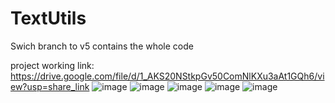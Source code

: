 # TextUtils
Swich branch to v5 contains the whole code

project working link: https://drive.google.com/file/d/1_AKS20NStkpGv50ComNlKXu3aAt1GQh6/view?usp=share_link
![image](https://user-images.githubusercontent.com/123318965/228016554-c0775e33-3b8a-43b8-827a-9b8a9171158a.png)
![image](https://user-images.githubusercontent.com/123318965/228016613-c8e5e132-74b1-420e-8e9c-3eaba4ec6a37.png)
![image](https://user-images.githubusercontent.com/123318965/228016783-9f6dec2c-165e-42bf-8291-b4372acc19d6.png)
![image](https://user-images.githubusercontent.com/123318965/228016816-dbd2096f-0743-4de7-bc80-c762730b4047.png)
![image](https://user-images.githubusercontent.com/123318965/228016883-c1791a2e-c493-4a48-a0f0-ee91261bf7b6.png)

